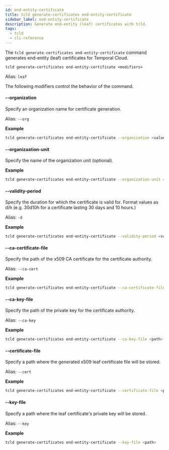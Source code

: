 ```yaml
---
id: end-entity-certificate
title: tcld generate-certificates end-entity-certificate
sidebar_label: end-entity-certificate
description: Generate end-entity (leaf) certificates with tcld.
tags:
  - tcld
  - cli-reference
---
```


The `tcld generate-certificates end-entity-certificate` command generates end-entity (leaf) certificates for Temporal Cloud.

`tcld generate-certificates end-entity-certificate <modifiers>`

Alias: `leaf`

The following modifiers control the behavior of the command.

#### --organization

Specify an organization name for certificate generation.

Alias: `--org`

**Example**

```bash
tcld generate-certificates end-entity-certificate --organization <value>
```

#### --organizaation-unit

Specify the name of the organization unit (optional).

**Example**

```bash
tcld generate-certificates end-entity-certificate --organization-unit <value>
```

#### --validity-period

Specify the duration for which the certificate is valid for.
Format values as d/h (e.g. 30d10h for a certificate lasting 30 days and 10 hours.)

Alias: `-d`

**Example**

```bash
tcld generate-certificates end-entity-certificate --validity-period <value>
```

#### --ca-certificate-file

Specify the path of the x509 CA certificate for the certificate authority.

Alias: `--ca-cert`

**Example**

```bash
tcld generate-certificates end-entity-certificate --ca-certificate-file <path>
```

#### --ca-key-file

Specify the path of the private key for the certificate authority.

Alias: `--ca-key`

**Example**

```bash
tcld generate-certificates end-entity-certificate --ca-key-file <path>
```

#### --certificate-file

Specify a path where the generated x509 leaf certificate file will be stored.

Alias: `--cert`

**Example**

```bash
tcld generate-certificates end-entity-certificate --certificate-file <path>
```

#### --key-file

Specify a path where the leaf certificate's private key will be stored.

Alias: `--key`

**Example**

```bash
tcld generate-certificates end-entity-certificate --key-file <path>
```
